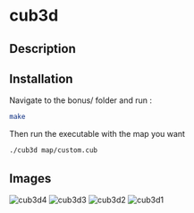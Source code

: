 # cub3d

## Description


## Installation

Navigate to the bonus/ folder and run :

```sh
make
```

Then run the executable with the map you want

```sh
./cub3d map/custom.cub
```

## Images

![cub3d4](https://github.com/bperraud/cub3d/assets/93911934/f2a74649-c3cc-44be-a754-9ecb648df0a1)
![cub3d3](https://github.com/bperraud/cub3d/assets/93911934/395bdfa2-46e5-48ec-8f0e-de36c463ef10)
![cub3d2](https://github.com/bperraud/cub3d/assets/93911934/46e6a244-d354-4126-bae8-6ed350ac44d6)
![cub3d1](https://github.com/bperraud/cub3d/assets/93911934/21461bab-f64e-4896-9411-909e434bc3ca)
